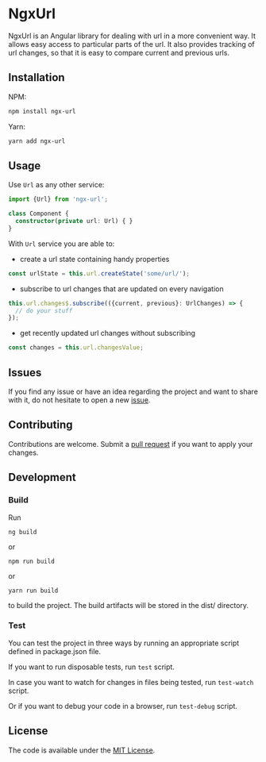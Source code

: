 # NgxUrl

NgxUrl is an Angular library for dealing with url in a more convenient way.
It allows easy access to particular parts of the url. It also provides tracking of url changes,
so that it is easy to compare current and previous urls.

## Installation

NPM:

```bash
npm install ngx-url
```

Yarn:

```bash
yarn add ngx-url
```

## Usage

Use `Url` as any other service:

```typescript
import {Url} from 'ngx-url'; 

class Component {
  constructor(private url: Url) { }
}
```

With `Url` service you are able to:

* create a url state containing handy properties

```typescript
const urlState = this.url.createState('some/url/');
```

* subscribe to url changes that are updated on every navigation

```typescript
this.url.changes$.subscribe(({current, previous}: UrlChanges) => {
  // do your stuff
});
```

* get recently updated url changes without subscribing

```typescript
const changes = this.url.changesValue;
```

## Issues

If you find any issue or have an idea regarding the project and want to share with it,
do not hesitate to open a new [issue](https://github.com/devadr/ngx-url/issues).

## Contributing

Contributions are welcome. Submit a [pull request](https://github.com/devadr/ngx-url/pulls) if you want to apply your changes.

## Development

### Build

Run 

```
ng build
```

or

```
npm run build
```

or

```
yarn run build
```

to build the project. The build artifacts will be stored in the dist/ directory.

### Test

You can test the project in three ways by running an appropriate script defined in package.json file.

If you want to run disposable tests, run `test` script.

In case you want to watch for changes in files being tested, run `test-watch` script.

Or if you want to debug your code in a browser, run `test-debug` script.

## License

The code is available under the [MIT License](https://github.com/devadr/ngx-url/blob/release/v1.0.0/projects/ngx-url/LICENSE).
